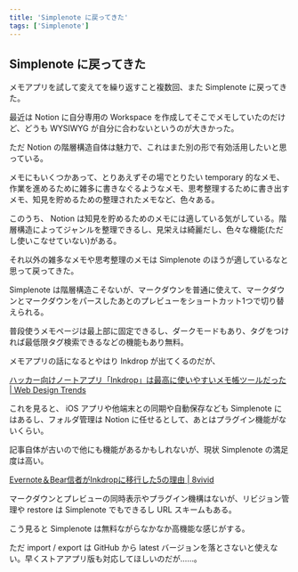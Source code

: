 ```yaml
---
title: 'Simplenote に戻ってきた'
tags: ['Simplenote']
---
```


## Simplenote に戻ってきた

メモアプリを試して変えてを繰り返すこと複数回、また Simplenote に戻ってきた。

最近は Notion に自分専用の Workspace を作成してそこでメモしていたのだけど、どうも WYSIWYG が自分に合わないというのが大きかった。

ただ Notion の階層構造自体は魅力で、これはまた別の形で有効活用したいと思っている。

メモにもいくつかあって、とりあえずその場でとりたい temporary 的なメモ、作業を進めるために雑多に書きなぐるようなメモ、思考整理するために書き出すメモ、知見を貯めるための整理されたメモなど、色々ある。

このうち、 Notion は知見を貯めるためのメモには適している気がしている。階層構造によってジャンルを整理できるし、見栄えは綺麗だし、色々な機能(ただし使いこなせていない)がある。

それ以外の雑多なメモや思考整理のメモは Simplenote のほうが適しているなと思って戻ってきた。

Simplenote は階層構造こそないが、マークダウンを普通に使えて、マークダウンとマークダウンをパースしたあとのプレビューをショートカット1つで切り替えられる。

普段使うメモページは最上部に固定できるし、ダークモードもあり、タグをつければ最低限タグ検索できるなどの機能もあり無料。

メモアプリの話になるとやはり Inkdrop が出てくるのだが、

[ハッカー向けノートアプリ「Inkdrop」は最高に使いやすいメモ帳ツールだった \| Web Design Trends](https://webdesign-trends.net/entry/4163)

これを見ると、 iOS アプリや他端末との同期や自動保存なども Simplenote にはあるし、フォルダ管理は Notion に任せるとして、あとはプラグイン機能がないくらい。

記事自体が古いので他にも機能があるかもしれないが、現状 Simplenote の満足度は高い。

[Evernote＆Bear信者がInkdropに移行した5の理由 \| 8vivid](https://mupon.net/evernote-and-bear-to-inkdrop/)

マークダウンとプレビューの同時表示やプラグイン機構はないが、リビジョン管理や restore は Simplenote でもできるし URL スキームもある。

こう見ると Simplenote は無料ながらなかなか高機能な感じがする。

ただ import / export は GitHub から latest バージョンを落とさないと使えない。早くストアアプリ版も対応してほしいのだが……。
